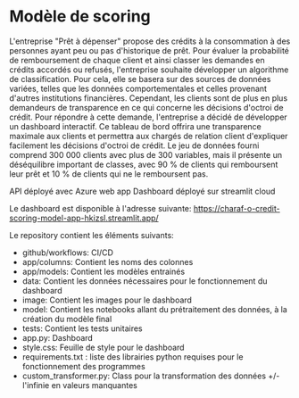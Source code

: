 # Modèle de scoring

L'entreprise "Prêt à dépenser" propose des crédits à la consommation à des personnes ayant peu ou pas d'historique de prêt. Pour évaluer la probabilité de remboursement de chaque client et ainsi classer les demandes en crédits accordés ou refusés, l'entreprise souhaite développer un algorithme de classification.
Pour cela, elle se basera sur des sources de données variées, telles que les données comportementales et celles provenant d'autres institutions financières.
Cependant, les clients sont de plus en plus demandeurs de transparence en ce qui concerne les décisions d'octroi de crédit. Pour répondre à cette demande, l'entreprise a décidé de développer un dashboard interactif. Ce tableau de bord offrira une transparence maximale aux clients et permettra aux chargés de relation client d'expliquer facilement les décisions d'octroi de crédit.
Le jeu de données fourni comprend 300 000 clients avec plus de 300 variables, mais il présente un déséquilibre important de classes, avec 90 % de clients qui remboursent leur prêt et 10 % de clients qui ne le remboursent pas.

API déployé avec Azure web app
Dashboard déployé sur streamlit cloud

Le dashboard est disponible à l'adresse suivante: https://charaf-o-credit-scoring-model-app-hkizsl.streamlit.app/

Le repository contient les éléments suivants:

- github/workflows: CI/CD
- app/columns: Contient les noms des colonnes
- app/models: Contient les modèles entrainés
- data: Contient les données nécessaires pour le fonctionnement du dashboard
- image: Contient les images pour le dashboard
- model: Contient les notebooks allant du prétraitement des données, à la création du modèle final
- tests: Contient les tests unitaires
- app.py: Dashboard
- style.css: Feuille de style pour le dashboard
- requirements.txt : liste des librairies python requises pour le fonctionnement des programmes
- custom_transformer.py: Class pour la transformation des données +/- l'infinie en valeurs manquantes
